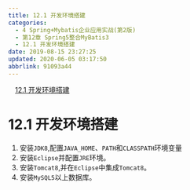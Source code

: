 ```yaml
---
title: 12.1 开发环境搭建
categories: 
  - 4 Spring+Mybatis企业应用实战(第2版)
  - 第12章 Spring5整合MyBatis3
  - 12.1 开发环境搭建
date: 2019-08-15 23:27:25
updated: 2020-06-05 03:17:50
abbrlink: 91093a44
---
```

<div id='my_toc'><a href="/JavaReadingNotes/91093a44/#12-1-开发环境搭建" class="header_1">12.1 开发环境搭建</a>&nbsp;<br></div>
<style>.header_1{margin-left: 1em;}.header_2{margin-left: 2em;}.header_3{margin-left: 3em;}.header_4{margin-left: 4em;}.header_5{margin-left: 5em;}.header_6{margin-left: 6em;}</style>
<!--more-->
<script>if (navigator.platform.search('arm')==-1){document.getElementById('my_toc').style.display = 'none';}var e,p = document.getElementsByTagName('p');while (p.length>0) {e = p[0];e.parentElement.removeChild(e);}</script>

<!--end-->
# 12.1 开发环境搭建 #
1. 安装`JDK8`,配置`JAVA_HOME`、`PATH`和`CLASSPATH`环境变量
2. 安装`Eclipse`并配置`JRE`环境。
3. 安装`Tomcat8`,并在`Eclipse`中集成`Tomcat8`。
4. 安装`MySQL5`以上数据库。

